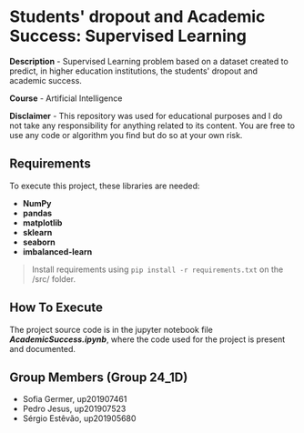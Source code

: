 # Students' dropout and Academic Success: Supervised Learning

**Description** - Supervised Learning problem based on a dataset created to predict, in higher education institutions, the students' dropout and academic success.

**Course** - Artificial Intelligence

**Disclaimer** -  This repository was used for educational purposes and I do not take any responsibility for anything related to its content. You are free to use any code or algorithm you find but do so at your own risk.


## Requirements

To execute this project, these libraries are needed:


- **NumPy**
- **pandas**
- **matplotlib**
- **sklearn**
- **seaborn**
- **imbalanced-learn**

> Install requirements using ```pip install -r requirements.txt``` on the /src/ folder.


## How To Execute

The project source code is in the jupyter notebook file **_AcademicSuccess.ipynb_**, where the code used for the project is present and documented.

## Group Members (Group 24_1D)

- Sofia Germer, up201907461
- Pedro Jesus, up201907523
- Sérgio Estêvão, up201905680